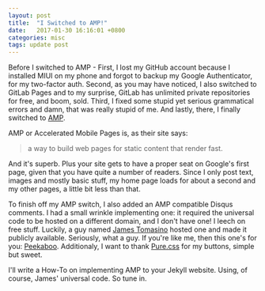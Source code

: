 ```yaml
---
layout: post
title:  "I Switched to AMP!"
date:   2017-01-30 16:16:01 +0800
categories: misc
tags: update post
---
```

Before I switched to AMP - First, I lost my GitHub account because I installed MIUI on my phone and forgot to backup
my Google Authenticator, for my two-factor auth. Second, as you may have noticed, I also switched to GitLab Pages and to my surprise,
GitLab has unlimited private repositories for free, and boom, sold. Third, I fixed some stupid yet serious 
grammatical errors and damn, that was really stupid of me. And lastly, there, I finally switched to [AMP](https://www.ampproject.org/).

AMP or Accelerated Mobile Pages is, as their site says:
> a way to build web pages for static content that render fast.

<!--more-->

And it's superb. Plus your site gets to have a proper seat on Google's first page, given that you have quite a number of readers.
Since I only post text, images and mostly basic stuff, my home page loads for about a second and my other pages, a little bit less than that.

To finish off my AMP switch, I also added an AMP compatible Disqus comments. I had a small wrinkle implementing one: it required
the universal code to be hosted on a different domain, and I don't have one! I leech on free stuff.
Luckily, a guy named [James Tomasino](https://github.com/jamestomasino) hosted one and made it publicly available. Seriously, what a guy.
If you're like me, then this one's for you: [Peekaboo](https://labs.tomasino.org/disqus-in-amp/). Additionaly, I want to thank [Pure.css](http://purecss.io/)
for my buttons, simple but sweet.

I'll write a How-To on implementing AMP to your Jekyll website. Using, of course, James' universal code. So tune in.